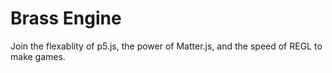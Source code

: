# Brass Engine
Join the flexablity of p5.js, the power of Matter.js, and the speed of REGL to make games.
